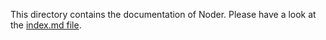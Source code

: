 This directory contains the documentation of Noder.
Please have a look at the [index.md file](https://github.com/ariatemplates/noder/blob/master/doc/index.md).
